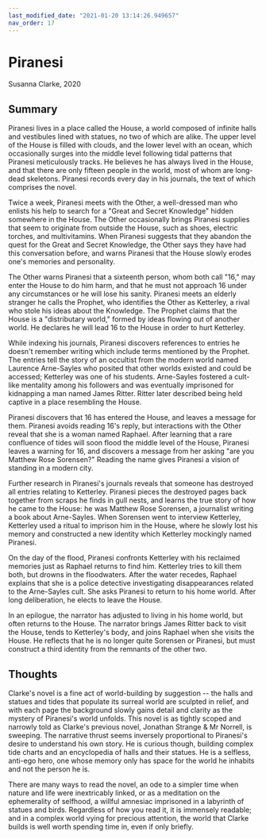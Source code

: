 ```yaml
---
last_modified_date: "2021-01-20 13:14:26.949657"
nav_order: 17
---
```


# Piranesi
Susanna Clarke, 2020

## Summary
Piranesi lives in a place called the House, a world composed of infinite halls and vestibules lined with statues, no two of which are alike. The upper level of the House is filled with clouds, and the lower level with an ocean, which occasionally surges into the middle level following tidal patterns that Piranesi meticulously tracks. He believes he has always lived in the House, and that there are only fifteen people in the world, most of whom are long-dead skeletons. Piranesi records every day in his journals, the text of which comprises the novel.

Twice a week, Piranesi meets with the Other, a well-dressed man who enlists his help to search for a "Great and Secret Knowledge" hidden somewhere in the House. The Other occasionally brings Piranesi supplies that seem to originate from outside the House, such as shoes, electric torches, and multivitamins. When Piranesi suggests that they abandon the quest for the Great and Secret Knowledge, the Other says they have had this conversation before, and warns Piranesi that the House slowly erodes one's memories and personality.

The Other warns Piranesi that a sixteenth person, whom both call "16," may enter the House to do him harm, and that he must not approach 16 under any circumstances or he will lose his sanity. Piranesi meets an elderly stranger he calls the Prophet, who identifies the Other as Ketterley, a rival who stole his ideas about the Knowledge. The Prophet claims that the House is a "distributary world," formed by ideas flowing out of another world. He declares he will lead 16 to the House in order to hurt Ketterley.

While indexing his journals, Piranesi discovers references to entries he doesn't remember writing which include terms mentioned by the Prophet. The entries tell the story of an occultist from the modern world named Laurence Arne-Sayles who posited that other worlds existed and could be accessed; Ketterley was one of his students. Arne-Sayles fostered a cult-like mentality among his followers and was eventually imprisoned for kidnapping a man named James Ritter. Ritter later described being held captive in a place resembling the House.

Piranesi discovers that 16 has entered the House, and leaves a message for them. Piranesi avoids reading 16's reply, but interactions with the Other reveal that she is a woman named Raphael. After learning that a rare confluence of tides will soon flood the middle level of the House, Piranesi leaves a warning for 16, and discovers a message from her asking "are you Matthew Rose Sorensen?" Reading the name gives Piranesi a vision of standing in a modern city.

Further research in Piranesi's journals reveals that someone has destroyed all entries relating to Ketterley. Piranesi pieces the destroyed pages back together from scraps he finds in gull nests, and learns the true story of how he came to the House: he was Matthew Rose Sorensen, a journalist writing a book about Arne-Sayles. When Sorensen went to interview Ketterley, Ketterley used a ritual to imprison him in the House, where he slowly lost his memory and constructed a new identity which Ketterley mockingly named Piranesi.

On the day of the flood, Piranesi confronts Ketterley with his reclaimed memories just as Raphael returns to find him. Ketterley tries to kill them both, but drowns in the floodwaters. After the water recedes, Raphael explains that she is a police detective investigating disappearances related to the Arne-Sayles cult. She asks Piranesi to return to his home world. After long deliberation, he elects to leave the House.

In an epilogue, the narrator has adjusted to living in his home world, but often returns to the House. The narrator brings James Ritter back to visit the House, tends to Ketterley's body, and joins Raphael when she visits the House. He reflects that he is no longer quite Sorensen or Piranesi, but must construct a third identity from the remnants of the other two.

## Thoughts
Clarke's novel is a fine act of world-building by suggestion -- the halls and statues and tides that populate its surreal world are sculpted in relief, and with each page the background slowly gains detail and clarity as the mystery of Piranesi's world unfolds. This novel is as tightly scoped and narrowly told as Clarke's previous novel, Jonathan Strange & Mr Norrell, is sweeping. The narrative thrust seems inversely proportional to Piranesi's desire to understand his own story. He is curious though, building complex tide charts and an encyclopedia of halls and their statues. He is a selfless, anti-ego hero, one whose memory only has space for the world he inhabits and not the person he is.

There are many ways to read the novel, an ode to a simpler time when nature and life were inextricably linked, or as a meditation on the ephemerality of selfhood, a willful amnesiac imprisoned in a labyrinth of statues and birds. Regardless of how you read it, it is immensely readable; and in a complex world vying for precious attention, the world that Clarke builds is well worth spending time in, even if only briefly.
